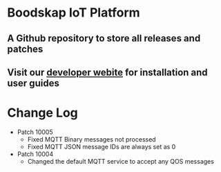 # Boodskap IoT Platform

## A Github repository to store all releases and patches

## Visit our [developer webite](https://developer.boodskap.io) for installation and user guides

# Change Log
- Patch 10005
    - Fixed MQTT Binary messages not processed
    - Fixed MQTT JSON message IDs are always set as 0
- Patch 10004
    - Changed the default MQTT service to accept any QOS messages
